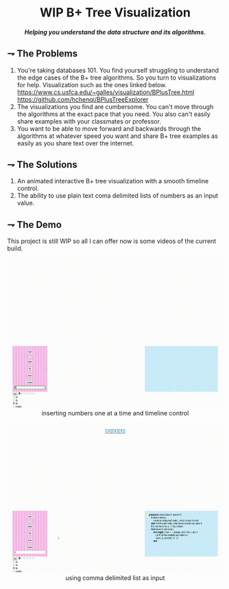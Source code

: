 <div align="center">

# WIP B+ Tree Visualization
##### Helping you understand the data structure and its algorithms.

</div>

## ⇁ The Problems
1. You're taking databases 101. You find yourself struggling to understand the edge cases of 
the B+ tree algorithms. So you turn to visualizations for help. Visualization such as the ones linked below.
https://www.cs.usfca.edu/~galles/visualization/BPlusTree.html
https://github.com/hchenqi/BPlusTreeExplorer
2. The visualizations you find are cumbersome. You can't move through the algorithms
at the exact pace that you need. You also can't easily share examples with your classmates or professor.
3. You want to be able to move forward and backwards through the algorithms at whatever speed you want and
share B+ tree examples as easily as you share text over the internet.

## ⇁ The Solutions
1. An animated interactive B+ tree visualization with a smooth timeline control.
2. The ability to use plain text coma delimited lists of numbers as an input value.

## ⇁ The Demo
This project is still WIP so all I can offer now is some videos of the current build.
<div align="center">
<img alt="basic demo" height="350" src="/assets/basicDemo.gif" /><br>
    inserting numbers one at a time and timeline control<br>

<img alt="second demo" height="350" src="/assets/secondDemo.gif" /><br>
    using comma delimited list as input<br>
</div>
